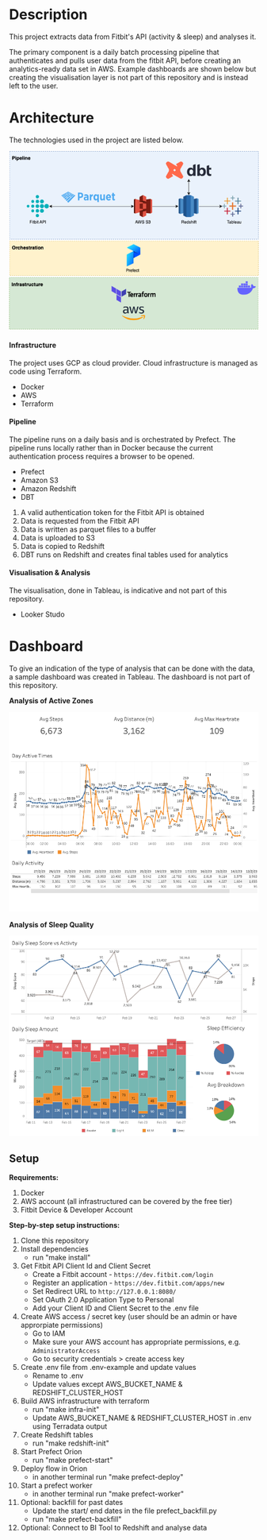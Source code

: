 # Description

This project extracts data from Fitbit's API (activity & sleep) and analyses it. 

The primary component is a daily batch processing pipeline that authenticates and pulls user data from the fitbit API, before creating an analytics-ready data set in AWS. Example dashboards are shown below but creating the visualisation layer is not part of this repository and is instead left to the user.

# Architecture

The technologies used in the project are listed below. 

<p align="center">
  <img src="https://github.com/cjbraley/fitbit_pipeline/raw/master/demo/architecture.png?raw=true" />
</p>


#### Infrastructure

The project uses GCP as cloud provider. Cloud infrastructure is managed as code using Terraform.

-   Docker
-   AWS
-   Terraform

#### Pipeline

The pipeline runs on a daily basis and is orchestrated by Prefect. The pipeline runs locally rather than in Docker because the current authentication process requires a browser to be opened.

-   Prefect
-   Amazon S3
-   Amazon Redshift
-   DBT

1. A valid authentication token for the Fitbit API is obtained
2. Data is requested from the Fitbit API
3. Data is written as parquet files to a buffer
4. Data is uploaded to S3
5. Data is copied to Redshift
6. DBT runs on Redshift and creates final tables used for analytics

#### Visualisation & Analysis

The visualisation, done in Tableau, is indicative and not part of this repository.

-   Looker Studo

# Dashboard

To give an indication of the type of analysis that can be done with the data, a sample dashboard was created in Tableau. The dashboard is not part of this repository.

**Analysis of Active Zones**


<p align="center">
  <img src="https://github.com/cjbraley/fitbit_pipeline/raw/master/demo/activity.png?raw=true" />
</p>

**Analysis of Sleep Quality**


<p align="center">
  <img src="https://github.com/cjbraley/fitbit_pipeline/raw/master/demo/sleep.png?raw=true" />
</p>

## Setup

**Requirements:**

1. Docker
2. AWS account (all infrastructured can be covered by the free tier)
3. Fitbit Device & Developer Account

**Step-by-step setup instructions:**

1. Clone this repository
2. Install dependencies
   * run "make install"
3. Get Fitbit API Client Id and Client Secret
   * Create a Fitbit account - `https://dev.fitbit.com/login`
   * Register an application - `https://dev.fitbit.com/apps/new`
   * Set Redirect URL to `http://127.0.0.1:8080/`
   * Set OAuth 2.0 Application Type to Personal
   * Add your Client ID and Client Secret to the .env file
4. Create AWS access / secret key (user should be an admin or have approrpiate permissions)
   * Go to IAM
   * Make sure your AWS account has appropriate permissions, e.g. `AdministratorAccess`
   * Go to security credentials > create access key
5. Create .env file from .env-example and update values
   * Rename to .env
   * Update values except AWS_BUCKET_NAME & REDSHIFT_CLUSTER_HOST
6. Build AWS infrastructure with terraform
   * run "make infra-init"
   * Update AWS_BUCKET_NAME & REDSHIFT_CLUSTER_HOST in .env using Terradata output
7. Create Redshift tables
   * run "make redshift-init"
8. Start Prefect Orion
   * run "make prefect-start"
9. Deploy flow in Orion
   * in another terminal run "make prefect-deploy"
9. Start a prefect worker
   * in another terminal run "make prefect-worker"
9. Optional: backfill for past dates
   * Update the start/ end dates in the file prefect_backfill.py
   * run "make prefect-backfill"
9. Optional: Connect to BI Tool to Redshift and analyse data